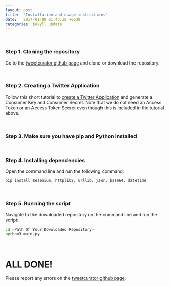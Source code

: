 ```yaml
---
layout: post
title:  "Installation and usage instructions"
date:   2017-01-08 01:43:10 +0530
categories: jekyll update
---
```


<br>

### Step 1. Cloning the repository

Go to the [tweetcurator github page](https://github.com/narangkay/tweetcurator) and clone or download the repository.

<br>

### Step 2. Creating a Twitter Application

Follow this short tutorial to [create a Twitter Application](https://themepacific.com/how-to-generate-api-key-consumer-token-access-key-for-twitter-oauth/994/) and generate a Consumer Key and Consumer Secret. Note that we do not need an Access Token or an Access Token Secret even though this is included in the tutorial above.

<br>

### Step 3. Make sure you have pip and Python installed

<br>

### Step 4. Installing dependencies

Open the command line and run the following command:
```sh
pip install selenium, httplib2, urllib, json, base64, datetime
```

<br>

### Step 5. Running the script

Navigate to the downloaded repository on the command line and run the script:
```sh
cd <Path Of Your Downloaded Repository>
python3 main.py
```
<br>

# ALL DONE!


Please report any errors on the [tweetcurator github page](https://github.com/narangkay/tweetcurator).